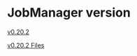 # JobManager version


[v0.20.2](https://github.com/biosciencedbc/jga-analysis-jobmanager/releases/tag/v0.20.2)


[v0.20.2 Files](https://github.com/biosciencedbc/jga-analysis-jobmanager/tree/bafa1dc922f1d103e2fc919d5f1c8ec53f7247b9)
